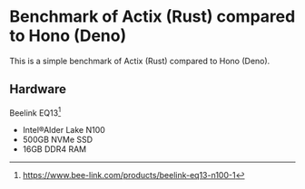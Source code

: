 # Benchmark of Actix (Rust) compared to Hono (Deno)
This is a simple benchmark of Actix (Rust) compared to Hono (Deno).

## Hardware
Beelink EQ13[^1]
- Intel®Alder Lake N100
- 500GB NVMe SSD
- 16GB DDR4 RAM

[^1]: https://www.bee-link.com/products/beelink-eq13-n100-1
